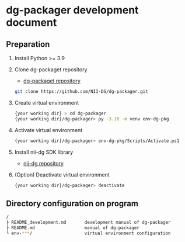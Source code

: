 # dg-packager development document

## Preparation

1. Install Python >= 3.9

2. Clone dg-packaget repository
   - [dg-packaget repository](https://github.com/NII-DG/dg-packager)

    ```bash
    git clone https://github.com/NII-DG/dg-packager.git
    ```

3. Create virtual environment

    ```bash
    {your working dir} > cd dg-packager
    {your working dir}/dg-packager> py -3.10 -m venv env-dg-pkg
    ```

4. Activate virtual environment

    ```bash
    {your working dir}/dg-packager> env-dg-pkg/Scripts/Activate.ps1
    ```

5. Install nii-dg SDK library

   - [nii-dg repository](https://github.com/NII-DG/nii-dg)

6. (Option) Deactivate virtual environment

    ```bash
    {your working dir}/dg-packager> deactivate
    ```


## Directory configuration on program

```bash
/
├ README_development.md       development manual of dg-packager
├ README.md                   manual of dg-packager
└ env-***/                    virtual environment configuration
```